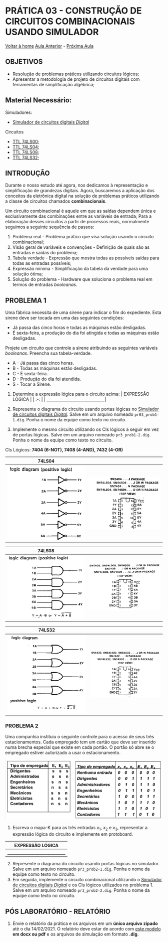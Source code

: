 <script>
  MathJax = {
    tex: {inlineMath: [['$', '$'], ['\\(', '\\)']]}
  };
  </script>
  <script id="MathJax-script" async src="https://cdn.jsdelivr.net/npm/mathjax@3/es5/tex-chtml.js"></script>

   <script src="https://cdn.jsdelivr.net/npm/mermaid@8.4.0/dist/mermaid.min.js"></script>
 <script>mermaid.initialize({startOnLoad:true});</script>


# PRÁTICA 03 - CONSTRUÇÃO DE CIRCUITOS COMBINACIONAIS USANDO SIMULADOR

[Voltar à home](../)
[Aula Anterior](./pr02.md) - [Próxima Aula](./pr04.md)

## OBJETIVOS

- Resolução de problemas práticos utilizando circuitos lógicos;
- Apresentar a metodologia de projeto de circuitos digitais com ferramentas de simplificação algébrica;

## Material Necessário:

Simuladores:
- [Simulador de circuitos digitais *Digital*](https://github.com/marcielbp/Digital)

Circuitos
- [TTL 74LS00](../assets/datasheets/SN74HC00N.pdf);
- [TTL 74LS04](../assets/datasheets/SN74HC04N.pdf);
- [TTL 74LS08](../assets/datasheets/SN74HC08N.pdf);
- [TTL 74LS32](../assets/datasheets/SN74HC32N.pdf);

## INTRODUÇÃO

Durante o nosso estudo até agora, nos dedicamos à representação e simplificação de grandezas digitais. Agora, buscaremos a aplicação dos conceitos da eletrônica digital na solução de problemas práticos utilizando a classe de circuitos chamados **combinacionais**.

Um circuito combinacional é aquele em que as saı́das dependem única e exclusivamente das combinações entre as variáveis de entrada; Para a elaboração desses circuitos a partir de processos reais, normalmente seguimos a seguinte sequência de passos:

1.  Problema real - Problema prático que visa solução usando o circuito combinacional;
2.  Visão geral de variáveis e convenções - Definição de quais são as entradas e saı́das do problema;
3.  Tabela verdade - Expressão que mostra todas as possı́veis saı́das para todas as entradas possı́veis;
4.  Expressão mı́nima - Simplificação da tabela da verdade para uma solução ótima;
5.  Solução do problema - Hardware que soluciona o problema real em termos de entradas *booleanas*.


## PROBLEMA 1

Uma fábrica necessita de uma sirene para indicar o fim do expediente. Esta sirene deve ser tocada em uma das seguintes condições:

-   Já passa das cinco horas e todas as máquinas estão desligadas.
-   É sexta-feira, a produção do dia foi atingida e todas as máquinas estão desligadas.

Projete um circuito que controle a sirene atribuindo as seguintes variáveis *booleanas*. Preencha sua tabela-verdade.

- A - Já passa das cinco horas.
- B - Todas as máquinas estão desligadas.
- C - É sexta-feira.
- D - Produção do dia foi atendida.
- S - Tocar a Sirene.


1. Determine a expressão lógica para o circuito acima:
| EXPRESSÃO LÓGICA  |
|  :-: |
| _____________________________|

2. Represente o diagrama do circuito usando portas lógicas no [Simulador de circuitos digitais *Digital*](https://github.com/marcielbp/Digital). Salve em um arquivo nomeado `pr03_prob1-1.dig`. Ponha o nome da equipe como texto no circuito.
3. Implemente o mesmo circuito utilizando os CIs lógicos a seguir em vez de portas lógicas. Salve em um arquivo nomeado `pr3_prob1-2.dig`. Ponha o nome da equipe como texto no circuito.

CIs Lógicos: **7404 (6-NOT), 7408 (4-AND), 7432 (4-OR)**


  | **74LS04**  | |
  | :-: | :-: |
  | ![](./pr02/media/image12.png)|  ![](./pr02/media/image5.png)|

  | **74LS08** | |
  | :-: | :-: |
  | ![](./pr02/media/image13.png) | ![](./pr02/media/image6.png) |

  | **74LS32** | |
  | :-: | :-: |
  | ![](./pr02/media/image7.png) | ![](./pr02/media/image10.png) |

### PROBLEMA 2

Uma companhia instituiu o seguinte controle para o acesso de seus três estacionamentos. Cada empregado tem um cartão que deve ser inserido numa brecha especial que existe em cada portão. O portão só abre se o empregado estiver autorizado a usar o estacionamento.


![](./pr03/media/image8.png)

1. Escreva o mapa-K para as três entradas $x_1$, $x_2$ e $x_3$, representar a expressão lógica do circuito e implemente em protoboard.

| EXPRESSÃO LÓGICA  |
|  :-: |
| _____________________________

2. Represente o diagrama do circuito usando portas lógicas no simulador. Salve em um arquivo nomeado `pr3_prob2-1.dig`. Ponha o nome da equipe como texto no circuito.
3. Em seguida, implemente o circuito combinacional utilizando o [Simulador de circuitos digitais *Digital*](https://github.com/marcielbp/Digital) e os CIs lógicos utilizados no problema 1. Salve em um arquivo nomeado `pr3_prob2-2.dig`. Ponha o nome da equipe como texto no circuito.

## PÓS LABORATÓRIO - RELATÓRIO

1.  Envie o relatório da prática e os arquivos em um **único arquivo zipado** até o dia 14/02/2021. O relatório deve estar de acordo com [este modelo](https://marcielbp.github.io/Circuits/lab/pr02c) **em docx ou pdf** e os arquivos de simulação em formato **.dig**.
